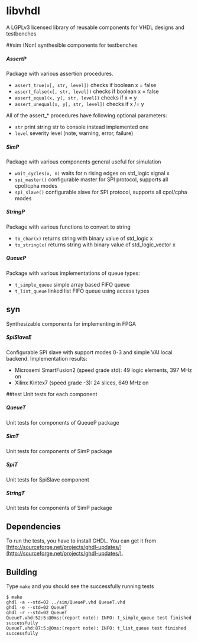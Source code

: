 # libvhdl
A LGPLv3 licensed library of reusable components for VHDL designs and testbenches


##sim
(Non) synthesible components for testbenches

##### AssertP
Package with various assertion procedures.

* `assert_true(x[, str, level])` checks if boolean x = false
* `assert_false(x[, str, level])` checks if boolean x = false
* `assert_equal(x, y[, str, level])` checks if x = y
* `assert_unequal(x, y[, str, level])` checks if x /= y

All of the assert_* procedures have following optional parameters:

* `str` print string str to console instead implemented one
* `level` severity level (note, warning, error, failure)

##### SimP
Package with various components general useful for simulation

* `wait_cycles(x, n)` waits for n rising edges on std_logic signal x
* `spi_master()` configurable master for SPI protocol, supports all cpol/cpha modes
* `spi_slave()` configurable slave for SPI protocol, supports all cpol/cpha modes

##### StringP
Package with various functions to convert to string

* `to_char(x)` returns string with binary value of std_logic x
* `to_string(x)` returns string with binary value of std_logic_vector x

##### QueueP
Package with various implementations of queue types:

* `t_simple_queue` simple array based FIFO queue
* `t_list_queue` linked list FIFO queue using access types


## syn
Synthesizable components for implementing in FPGA

##### SpiSlaveE
Configurable SPI slave with support modes 0-3 and simple VAI local backend.
Implementation results:

* Microsemi SmartFusion2 (speed grade std): 49 logic elements, 397 MHz on
* Xilinx Kintex7 (speed grade -3): 24 slices, 649 MHz on


##test
Unit tests for each component

##### QueueT
Unit tests for components of QueueP package

##### SimT
Unit tests for components of SimP package

##### SpiT
Unit tests for SpiSlave component

##### StringT
Unit tests for components of SimP package


## Dependencies
To run the tests, you have to install GHDL. You can get it from [http://sourceforge.net/projects/ghdl-updates/](http://sourceforge.net/projects/ghdl-updates/).


## Building
Type `make` and you should see the successfully running tests

```
$ make
ghdl -a --std=02 ../sim/QueueP.vhd QueueT.vhd
ghdl -e --std=02 QueueT
ghdl -r --std=02 QueueT
QueueT.vhd:52:5:@0ms:(report note): INFO: t_simple_queue test finished successfully
QueueT.vhd:87:5:@0ms:(report note): INFO: t_list_queue test finished successfully
```